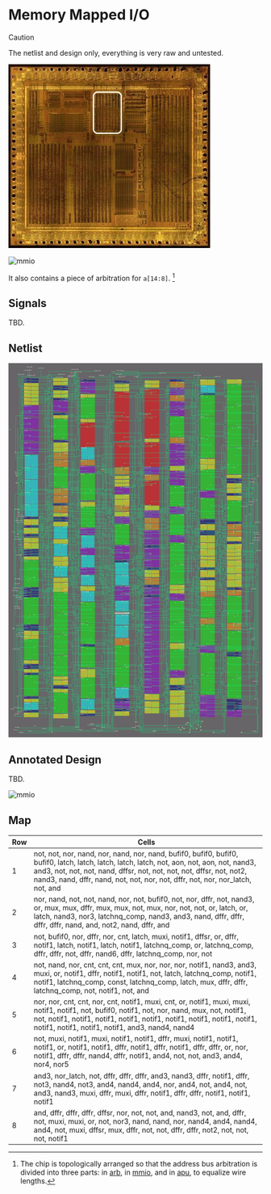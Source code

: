 # Memory Mapped I/O

> [!CAUTION]
> The netlist and design only, everything is very raw and untested.

![locator_mmio](/imgstore/soc/locator_mmio.jpg)

![mmio](/imgstore/soc/mmio.jpg)

It also contains a piece of arbitration for `a[14:8]`. [^1] 

[^1]: The chip is topologically arranged so that the address bus arbitration is divided into three parts: in [arb](arb.md), in [mmio](mmio.md), and in [apu](apu.md), to equalize wire lengths.

## Signals

TBD.

## Netlist

![mmio_netlist](/imgstore/soc/mmio_netlist.png)

## Annotated Design

TBD.

![mmio](/HDL/soc/design/mmio.png)

## Map

|Row|Cells|
|---|---|
|1| not, not, nor, nand, nor, nand, nor, nand, bufif0, bufif0, bufif0, bufif0, latch, latch, latch, latch, latch, not, aon, not, aon, not, nand3, and3, not, not, not, nand, dffsr, not, not, not, not, dffsr, not, not2, nand3, nand, dffr, nand, not, not, nor, not, dffr, not, nor, nor_latch, not, and|
|2| nor, nand, not, not, nand, nor, not, bufif0, not, nor, dffr, not, nand3, or, mux, mux, dffr, mux, mux, not, mux, nor, not, not, or, latch, or, latch, nand3, nor3, latchnq_comp, nand3, and3, nand, dffr, dffr, dffr, dffr, nand, and, not2, nand, dffr, and|
|3| not, bufif0, nor, dffr, nor, cnt, latch, muxi, notif1, dffsr, or, dffr, notif1, latch, notif1, latch, notif1, latchnq_comp, or, latchnq_comp, dffr, dffr, not, dffr, nand6, dffr, latchnq_comp, nor, not|
|4| not, nand, nor, cnt, cnt, cnt, mux, nor, nor, nor, notif1, nand3, and3, muxi, or, notif1, dffr, notif1, notif1, not, latch, latchnq_comp, notif1, notif1, latchnq_comp, const, latchnq_comp, latch, mux, dffr, dffr, latchnq_comp, not, notif1, not, and|
|5| nor, nor, cnt, cnt, nor, cnt, notif1, muxi, cnt, or, notif1, muxi, muxi, notif1, notif1, not, bufif0, notif1, not, nor, nand, mux, not, notif1, not, notif1, notif1, notif1, notif1, notif1, notif1, notif1, notif1, notif1, notif1, notif1, notif1, notif1, and3, nand4, nand4|
|6| not, muxi, notif1, muxi, notif1, notif1, dffr, muxi, notif1, notif1, notif1, or, notif1, notif1, dffr, notif1, dffr, notif1, dffr, dffr, or, nor, notif1, dffr, dffr, nand4, dffr, notif1, and4, not, not, and3, and4, nor4, nor5|
|7| and3, nor_latch, not, dffr, dffr, dffr, and3, nand3, dffr, notif1, dffr, not3, nand4, not3, and4, nand4, and4, nor, and4, not, and4, not, and3, nand3, muxi, dffr, muxi, dffr, notif1, dffr, dffr, notif1, notif1, notif1|
|8| and, dffr, dffr, dffr, dffsr, nor, not, not, and, nand3, not, and, dffr, not, muxi, muxi, or, not, nor3, nand, nand, nor, nand4, and4, nand4, and4, not, muxi, dffsr, mux, dffr, not, not, dffr, dffr, not2, not, not, not, notif1|